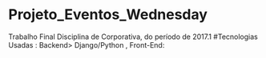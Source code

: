 # Projeto_Eventos_Wednesday
Trabalho Final Disciplina de Corporativa, do período de 2017.1
#Tecnologias Usadas : Backend> Django/Python , Front-End:
